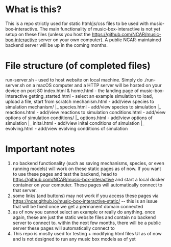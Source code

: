 # What is this?
This is a repo strictly used for static html/js/css files to be used with music-box-interactive. The main functionality of music-box-interactive is not yet setup on these files (unless you host the https://github.com/NCAR/music-box-interactive server on your own computer). A public NCAR-maintained backend server will be up in the coming months.

# File structure (of completed files)
run-server.sh - used to host website on local machine. Simply do ./run-server.sh on a macOS computer and a HTTP server will be hosted on your device on port 80
index.html & home.html - the landing page of music-box-interactive
getting_started.html - select an example simulation to load, upload a file, start from scratch
mechanism.html - add/view species to simulation
mechanism/
  |_ species.html - add/view species to simulation
  |_ reactions.html - add/view reactions to simulation
conditions.html - add/view options of simulation
conditions/
  |_ options.html - add/view options of simulation
  |_ inital.html - add/view inital conditions of simulation
  |_ evolving.html - add/view evolving conditions of simulation

# Important notes
1) no backend functionality (such as saving mechanisms, species, or even running models) will work on these static pages as of now. If you want to use these pages and test the backend, head to https://github.com/NCAR/music-box-interactive and start a local docker container on your computer. These pages will automatically connect to that server.
2) some links (and buttons) may not work if you access these pages via https://ncar.github.io/music-box-interactive-static/ -- this is an issue that will be fixed once we get a permanent domain connected
3) as of now you cannot select an example or really do anything. once again, these are just the static website files and contain no backend server to connect to. within the next few months, there will be a public server these pages will automatically connect to
4) This repo is mostly used for testing + modifying html files UI as of now and is not designed to run any music box models as of yet
